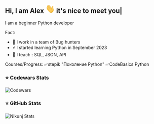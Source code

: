 
## Hi, I am Alex <img src="https://raw.githubusercontent.com/ABSphreak/ABSphreak/master/gifs/Hi.gif" width="30px"> it's nice to meet you|

I am a beginner Python developer

Fact:
- 🌱 I work in a team of Bug hunters
- ⚡ I started learning Python in September 2023
- 🔭 I teach : SQL, JSON, API

Courses/Progress:
✅stepik "Поколение Python"
✅CodeBasics Python

### ⭐ Codewars Stats
![Codewars](https://github.r2v.ch/codewars?user=elpanda23)

 ### ⭐ GitHub Stats

 <p> 
    <img src="https://github-readme-stats.vercel.app/api?username=elpanda23&count_private=true&show_icons=true&theme=default&line" alt="Nikunj Stats" width="420"/> 
 </p>
